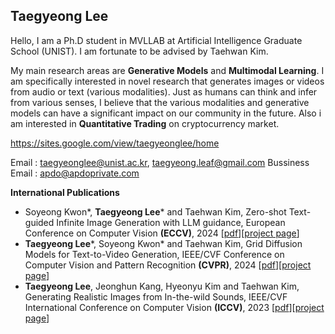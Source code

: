<h2> Taegyeong Lee </h4>
Hello, I am a Ph.D student in MVLLAB at Artificial Intelligence Graduate School (UNIST). I am fortunate to be advised by Taehwan Kim.


My main research areas are **Generative Models** and **Multimodal Learning**. I am specifically interested in novel research that generates images or videos from audio or text (various modalities). Just as humans can think and infer from various senses, I believe that the various modalities and generative models can have a significant impact on our community in the future. Also i am interested in **Quantitative Trading** on cryptocurrency market. 

https://sites.google.com/view/taegyeonglee/home

Email : taegyeonglee@unist.ac.kr, taegyeong.leaf@gmail.com
Bussiness Email : apdo@apdoprivate.com

**International Publications**
- Soyeong Kwon*, **Taegyeong Lee***  and Taehwan Kim, Zero-shot Text-guided Infinite Image Generation with LLM guidance, European Conference on Computer Vision **(ECCV)**, 2024 [[pdf]()][[project page](https://soyeong-kwon.github.io/eccv2024outpainting)]
- **Taegyeong Lee***, Soyeong Kwon* and Taehwan Kim, Grid Diffusion Models for Text-to-Video Generation, IEEE/CVF Conference on Computer Vision and Pattern Recognition **(CVPR)**, 2024 [[pdf](https://arxiv.org/pdf/2404.00234.pdf)][[project page](https://taegyeong-lee.github.io/text2video)]
-  **Taegyeong Lee**, Jeonghun Kang, Hyeonyu Kim and Taehwan Kim, Generating Realistic Images from In-the-wild Sounds, IEEE/CVF International Conference on Computer Vision **(ICCV)**, 2023 [[pdf](https://arxiv.org/pdf/2309.02405.pdf)][[project page](https://taegyeong-lee.github.io/lee2023generating)]
